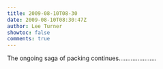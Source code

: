 ```yaml
---
title: 2009-08-10T08-30
date: 2009-08-10T08:30:47Z
author: Lee Turner
showtoc: false
comments: true
---
```


The ongoing saga of packing continues......................

